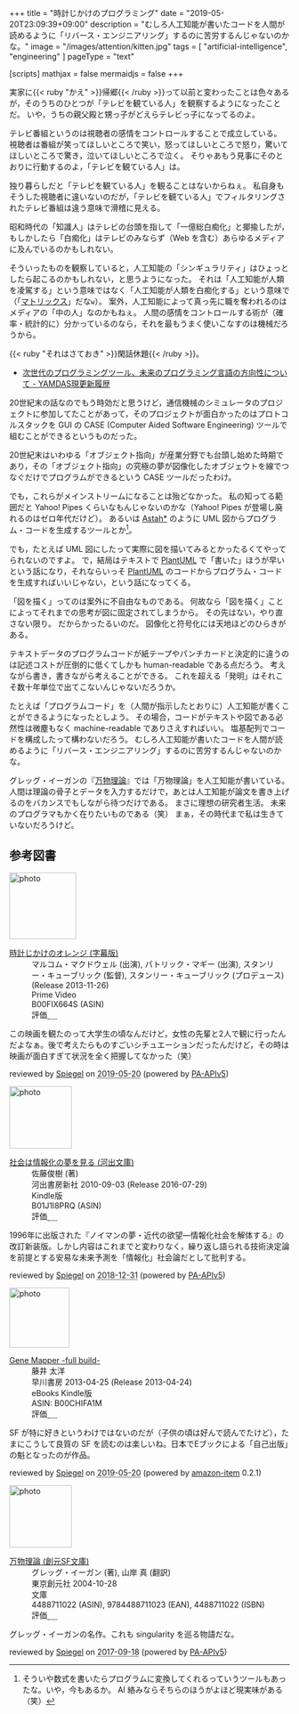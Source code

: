 +++
title = "時計じかけのプログラミング"
date =  "2019-05-20T23:09:39+09:00"
description = "むしろ人工知能が書いたコードを人間が読めるように「リバース・エンジニアリング」するのに苦労するんじゃないのかな。"
image = "/images/attention/kitten.jpg"
tags = [ "artificial-intelligence", "engineering" ]
pageType = "text"

[scripts]
  mathjax = false
  mermaidjs = false
+++

実家に{{< ruby "かえ" >}}帰郷{{< /ruby >}}って以前と変わったことは色々あるが，そのうちのひとつが「テレビを観ている人」を観察するようになったことだ。
いや，うちの親父殿と甥っ子がどえらテレビっ子になってるのよ。

テレビ番組というのは視聴者の感情をコントロールすることで成立している。
視聴者は番組が笑ってほしいところで笑い，怒ってほしいところで怒り，驚いてほしいところで驚き，泣いてほしいところで泣く。
そりゃあもう見事にそのとおりに行動するのよ，「テレビを観ている人」は。

独り暮らしだと「テレビを観ている人」を観ることはないからねぇ。
私自身もそうした視聴者に違いないのだが，「テレビを観ている人」でフィルタリングされたテレビ番組は違う意味で滑稽に見える。

昭和時代の「知識人」はテレビの台頭を指して「一億総白痴化」と揶揄したが，もしかしたら「白痴化」はテレビのみならず（Web を含む）あらゆるメディアに及んでいるのかもしれない。

そういったものを観察していると，人工知能の「シンギュラリティ」はひょっとしたら起こるのかもしれない，と思うようになった。
それは「人工知能が人類を凌駕する」という意味ではなく「人工知能が人類を白痴化する」という意味で（「[マトリックス](https://www.amazon.co.jp/exec/obidos/ASIN/B00FIWIMOG/baldandersinf-22/)」だな`w`）。
案外，人工知能によって真っ先に職を奪われるのはメディアの「中の人」なのかもねぇ。
人間の感情をコントロールする術が（確率・統計的に）分かっているのなら，それを最もうまく使いこなすのは機械だろうから。

{{< ruby "それはさておき" >}}閑話休題{{< /ruby >}}。

- [次世代のプログラミングツール、未来のプログラミング言語の方向性について - YAMDAS現更新履歴](https://yamdas.hatenablog.com/entry/20190519/programmingtools)

20世紀末の話なのでもう時効だと思うけど，通信機械のシミュレータのプロジェクトに参加してたことがあって，そのプロジェクトが面白かったのはプロトコルスタックを GUI の CASE (Computer Aided Software Engineering) ツールで組むことができるというものだった。

20世紀末はいわゆる「オブジェクト指向」が産業分野でも台頭し始めた時期であり，その「オブジェクト指向」の究極の夢が図像化したオブジェウトを線でつなぐだけでプログラムができるという CASE ツールだったわけ。

でも，これらがメインストリームになることは殆どなかった。
私の知ってる範囲だと Yahoo! Pipes くらいなもんじゃないのかな（Yahoo! Pipes が登場し廃れるのはゼロ年代だけど）。
あるいは [Astah*] のように UML 図からプログラム・コードを生成するツールとか[^m1]。

[^m1]: そういや数式を書いたらプログラムに変換してくれるっていうツールもあったな。いや，今もあるか。 AI 絡みならそちらのほうがよほど現実味がある（笑）

でも，たとえば UML 図にしたって実際に図を描いてみるとかったるくてやってられないのですよ。
で，結局はテキストで [PlantUML] で「書いた」ほうが早いという話になり，それならいっそ [PlantUML] のコードからプログラム・コードを生成すればいいじゃない，という話になってくる。

「図を描く」ってのは案外に不自由なものである。
何故なら「図を描く」ことによってそれまでの思考が図に固定されてしまうから。
その先はない，やり直さない限り。
だからかったるいのだ。
図像化と符号化には天地ほどのひらきがある。

テキストデータのプログラムコードが紙テープやパンチカードと決定的に違うのは記述コストが圧倒的に低くてしかも human-readable である点だろう。
考えながら書き，書きながら考えることができる。
これを超える「発明」はそれこそ数十年単位で出てこないんじゃないだろうか。

たとえば「プログラムコード」を（人間が指示したとおりに）人工知能が書くことができるようになったとしよう。
その場合，コードがテキストや図である必然性は微塵もなく machine-readable でありさえすればいい。
塩基配列でコードを構成したって構わないだろう。
むしろ人工知能が書いたコードを人間が読めるように「リバース・エンジニアリング」するのに苦労するんじゃないのかな。

グレッグ・イーガンの『[万物理論](https://www.amazon.co.jp/exec/obidos/ASIN/4488711022/baldandersinf-22/)』では「万物理論」を人工知能が書いている。
人間は理論の骨子とデータを入力するだけで，あとは人工知能が論文を書き上げるのをバカンスでもしながら待つだけである。
まさに理想の研究者生活。
未来のプログラマもかく在りたいものである（笑） まぁ，その時代まで私は生きていないだろうけど。

[Astah*]: http://astah.net/ "Astah - Software Design Tools for Agile teams with UML, ER Diagram, Flowchart, Mindmap and More | Astah.net"
[PlantUML]: http://plantuml.com/ "Open-source tool that uses simple textual descriptions to draw beautiful UML diagrams."

## 参考図書

<div class="hreview">
  <div class="photo"><a class="item url" href="https://www.amazon.co.jp/dp/B00FIX664S?tag=baldandersinf-22&linkCode=ogi&th=1&psc=1"><img src="https://m.media-amazon.com/images/I/41qjhvuarDL._SL160_.jpg" width="120" alt="photo"></a></div>
  <dl class="fn">
    <dt><a href="https://www.amazon.co.jp/dp/B00FIX664S?tag=baldandersinf-22&linkCode=ogi&th=1&psc=1">時計じかけのオレンジ (字幕版)</a></dt>
    <dd>マルコム・マクドウェル (出演), パトリック・マギー (出演), スタンリー・キューブリック (監督), スタンリー・キューブリック (プロデュース)</dd>
    <dd> (Release 2013-11-26)</dd>
    <dd>Prime Video</dd>
    <dd>B00FIX664S (ASIN)</dd>
    <dd>評価<abbr class="rating fa-sm" title="4">&nbsp;<i class="fas fa-star"></i>&nbsp;<i class="fas fa-star"></i>&nbsp;<i class="fas fa-star"></i>&nbsp;<i class="fas fa-star"></i>&nbsp;<i class="far fa-star"></i></abbr></dd>
  </dl>
  <p class="description">この映画を観たのって大学生の頃なんだけど，女性の先輩と2人で観に行ったんだよなぁ。後で考えたらものすごいシチュエーションだったんだけど，その時は映画が面白すぎて状況を全く把握してなかった（笑）</p>
  <p class="powered-by">reviewed by <a href='#maker' class='reviewer'>Spiegel</a> on <abbr class="dtreviewed" title="2019-05-20">2019-05-20</abbr> (powered by <a href="https://affiliate.amazon.co.jp/assoc_credentials/home">PA-APIv5</a>)</p>
</div>

<div class="hreview">
  <div class="photo"><a class="item url" href="https://www.amazon.co.jp/dp/B01J1I8PRQ?tag=baldandersinf-22&linkCode=ogi&th=1&psc=1"><img src="https://m.media-amazon.com/images/I/5132MaXTkGL._SL160_.jpg" width="112" alt="photo"></a></div>
  <dl class="fn">
    <dt><a href="https://www.amazon.co.jp/dp/B01J1I8PRQ?tag=baldandersinf-22&linkCode=ogi&th=1&psc=1">社会は情報化の夢を見る (河出文庫)</a></dt>
    <dd>佐藤俊樹 (著)</dd>
    <dd>河出書房新社 2010-09-03 (Release 2016-07-29)</dd>
    <dd>Kindle版</dd>
    <dd>B01J1I8PRQ (ASIN)</dd>
    <dd>評価<abbr class="rating fa-sm" title="5">&nbsp;<i class="fas fa-star"></i>&nbsp;<i class="fas fa-star"></i>&nbsp;<i class="fas fa-star"></i>&nbsp;<i class="fas fa-star"></i>&nbsp;<i class="fas fa-star"></i></abbr></dd>
  </dl>
  <p class="description">1996年に出版された『ノイマンの夢・近代の欲望―情報化社会を解体する』の改訂新装版。しかし内容はこれまでと変わりなく，繰り返し語られる技術決定論を前提とする安易な未来予測を「情報化」社会論だとして批判する。</p>
  <p class="powered-by">reviewed by <a href='#maker' class='reviewer'>Spiegel</a> on <abbr class="dtreviewed" title="2018-12-31">2018-12-31</abbr> (powered by <a href="https://affiliate.amazon.co.jp/assoc_credentials/home">PA-APIv5</a>)</p>
</div>

<div class="hreview">
  <div class="photo"><a class="item url" href="https://www.amazon.co.jp/Gene-Mapper-full-build-%E8%97%A4%E4%BA%95-ebook/dp/B00CHIFA1M?SubscriptionId=AKIAJYVUJ3DMTLAECTHA&tag=baldandersinf-22&linkCode=xm2&camp=2025&creative=165953&creativeASIN=B00CHIFA1M"><img src="https://images-fe.ssl-images-amazon.com/images/I/516s6S%2Bhv1L._SL160_.jpg" width="108" alt="photo"></a></div>
  <dl class="fn">
    <dt><a href="https://www.amazon.co.jp/Gene-Mapper-full-build-%E8%97%A4%E4%BA%95-ebook/dp/B00CHIFA1M?SubscriptionId=AKIAJYVUJ3DMTLAECTHA&tag=baldandersinf-22&linkCode=xm2&camp=2025&creative=165953&creativeASIN=B00CHIFA1M">Gene Mapper -full build-</a></dt>
	<dd>藤井 太洋</dd>
    <dd>早川書房 2013-04-25 (Release 2013-04-24)</dd>
    <dd>eBooks Kindle版</dd>
    <dd>ASIN: B00CHIFA1M</dd>
    <dd>評価<abbr class="rating fa-sm" title="5">&nbsp;<i class="fas fa-star"></i>&nbsp;<i class="fas fa-star"></i>&nbsp;<i class="fas fa-star"></i>&nbsp;<i class="fas fa-star"></i>&nbsp;<i class="fas fa-star"></i></abbr></dd>
  </dl>
  <p class="description">SF が特に好きというわけではないのだが（子供の頃は好んで読んでたけど），たまにこうして良質の SF を読むのは楽しいね。日本でEブックによる「自己出版」の魁となったのが作品。</p>
  <p class="powered-by" >reviewed by <a href='#maker' class='reviewer'>Spiegel</a> on <abbr class="dtreviewed" title="2019-05-20">2019-05-20</abbr> (powered by <a href="https://github.com/spiegel-im-spiegel/amazon-item" >amazon-item</a> 0.2.1)</p>
</div>

<div class="hreview">
  <div class="photo"><a class="item url" href="https://www.amazon.co.jp/dp/4488711022?tag=baldandersinf-22&linkCode=ogi&th=1&psc=1"><img src="https://m.media-amazon.com/images/I/51J3DEJJ1TL._SL160_.jpg" width="112" alt="photo"></a></div>
  <dl class="fn">
    <dt><a href="https://www.amazon.co.jp/dp/4488711022?tag=baldandersinf-22&linkCode=ogi&th=1&psc=1">万物理論 (創元SF文庫)</a></dt>
    <dd>グレッグ・イーガン (著), 山岸 真 (翻訳)</dd>
    <dd>東京創元社 2004-10-28</dd>
    <dd>文庫</dd>
    <dd>4488711022 (ASIN), 9784488711023 (EAN), 4488711022 (ISBN)</dd>
    <dd>評価<abbr class="rating fa-sm" title="4">&nbsp;<i class="fas fa-star"></i>&nbsp;<i class="fas fa-star"></i>&nbsp;<i class="fas fa-star"></i>&nbsp;<i class="fas fa-star"></i>&nbsp;<i class="far fa-star"></i></abbr></dd>
  </dl>
  <p class="description">グレッグ・イーガンの名作。これも singularity を巡る物語だな。</p>
  <p class="powered-by">reviewed by <a href='#maker' class='reviewer'>Spiegel</a> on <abbr class="dtreviewed" title="2017-09-18">2017-09-18</abbr> (powered by <a href="https://affiliate.amazon.co.jp/assoc_credentials/home">PA-APIv5</a>)</p>
</div>
